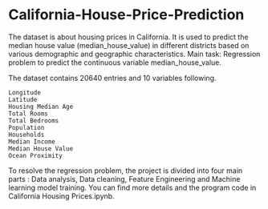 # California-House-Price-Prediction

The dataset is about housing prices in California. It is used to predict the median house value (median_house_value) in different districts based on various demographic and geographic characteristics.
Main task: Regression problem to predict the continuous variable median_house_value.

The dataset contains 20640 entries and 10 variables following.

    Longitude
    Latitude
    Housing Median Age
    Total Rooms
    Total Bedrooms
    Population
    Households
    Median Income
    Median House Value
    Ocean Proximity

To resolve the regression problem, the project is divided into four main parts : Data analysis, Data cleaning, Feature Engineering and Machine learning model training. You can find more details and the program code in California Housing Prices.ipynb.
